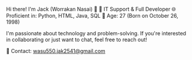 Hi there! I'm Jack (Worrakan Nasai) 👋
🔧 IT Support & Full Developer
🌐 Proficient in: Python, HTML, Java, SQL
🎂 Age: 27 (Born on October 26, 1998)

I'm passionate about technology and problem-solving. If you're interested in collaborating or just want to chat, feel free to reach out!

📧 Contact: wasu550.jak2541@gmail.com
